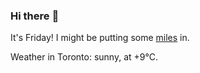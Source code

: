 ### Hi there :wave:

It's Friday! I might be putting some [miles](https://www.strava.com/athletes/889963) in.

Weather in Toronto: sunny, at +9°C.
